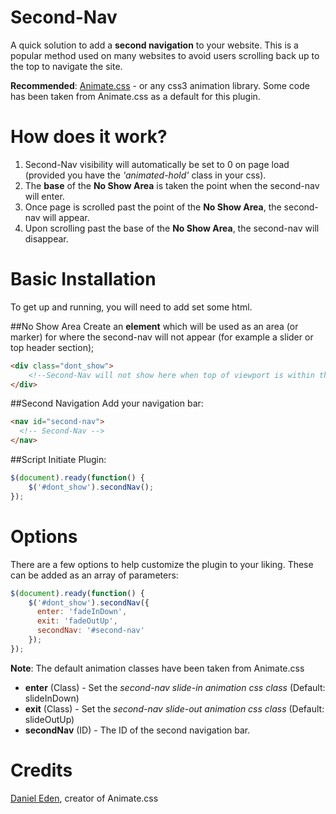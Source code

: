 Second-Nav
==========================

A quick solution to add a **second navigation** to your website. This is a popular method used on many websites to avoid users scrolling back up to the top to navigate the site.

**Recommended**: [Animate.css](https://daneden.github.io/animate.css/) - or any css3 animation library. Some code has been taken from Animate.css as a default for this plugin.

How does it work?
==========================
1. Second-Nav visibility will automatically be set to 0 on page load (provided you have the _'animated-hold'_ class in your css).
2. The **base** of the **No Show Area** is taken the point when the second-nav will enter.
3. Once page is scrolled past the point of the **No Show Area**, the second-nav will appear.
4. Upon scrolling past the base of the **No Show Area**, the second-nav will disappear.

Basic Installation
==========================
To get up and running, you will need to add set some html.

##No Show Area
Create an **element** which will be used as an area (or marker) for where the second-nav will not appear (for example a slider or top header section);

```html
<div class="dont_show">
    <!--Second-Nav will not show here when top of viewport is within this area-->
</div>
```

##Second Navigation
Add your navigation bar:
```html
<nav id="second-nav">
  <!-- Second-Nav -->
</nav>
```

##Script
Initiate Plugin:
```javascript
$(document).ready(function() {
    $('#dont_show').secondNav();
});
```

Options
==========================
There are a few options to help customize the plugin to your liking. These can be added as an array of parameters:

```javascript
$(document).ready(function() {
    $('#dont_show').secondNav({
      enter: 'fadeInDown',
      exit: 'fadeOutUp',
      secondNav: '#second-nav'
    });
});
```

**Note**: The default animation classes have been taken from Animate.css

* **enter** (Class) - Set the _second-nav slide-in animation css class_ (Default: slideInDown)
* **exit** (Class) - Set the _second-nav slide-out animation css class_ (Default: slideOutUp)
* **secondNav** (ID) - The ID of the second navigation bar.

Credits
==========================

[Daniel Eden](https://github.com/daneden), creator of Animate.css
